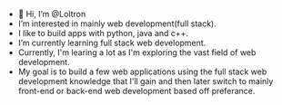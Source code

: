 - 👋 Hi, I’m @Loltron
- I’m interested in mainly web development(full stack).
- I like to build apps with python, java and c++.
- I’m currently learning full stack web development.
- Currently, I'm learing a lot as I'm exploring the vast field of web development.
- My goal is to build a few web applications using the full stack web development knowledge that I'll gain and then later switch to mainly front-end or back-end web development based off preferance.

<!---
Loltron/Loltron is a ✨ special ✨ repository because its `README.md` (this file) appears on your GitHub profile.
You can click the Preview link to take a look at your changes.
--->
